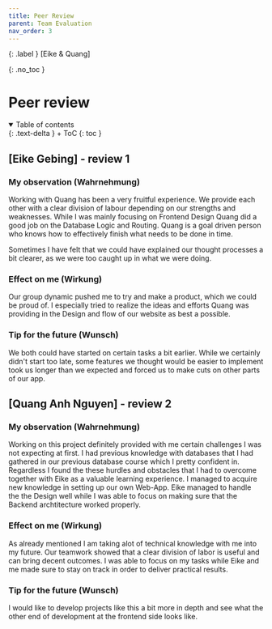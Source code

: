 ```yaml
---
title: Peer Review
parent: Team Evaluation
nav_order: 3
---
```


{: .label }
[Eike & Quang]

{: .no_toc }
# Peer review

<details open markdown="block">
{: .text-delta }
<summary>Table of contents</summary>
+ ToC
{: toc }
</details>

## [Eike Gebing] - review 1

### My observation (Wahrnehmung)

Working with Quang has been a very fruitful experience. We provide each other with a clear division of labour depending on our strengths and weaknesses. While I was mainly focusing on Frontend Design Quang did a good job on the Database Logic and Routing. Quang is a goal driven person who knows how to effectively finish what needs to be done in time.

Sometimes I have felt that we could have explained our thought processes a bit clearer, as we were too caught up in what we were doing.

### Effect on me (Wirkung)

Our group dynamic pushed me to try and make a product, which we could be proud of. I especially tried to realize the ideas and efforts Quang was providing in the Design and flow of our website as best a possible.

### Tip for the future (Wunsch)

We both could have started on certain tasks a bit earlier. While we certainly didn't start too late, some features we thought would be easier to implement took us longer than we expected and forced us to make cuts on other parts of our app.

## [Quang Anh Nguyen] - review 2

### My observation (Wahrnehmung)

Working on this project definitely provided with me certain challenges I was not expecting at first. I had previous knowledge with databases that I had gathered in our previous database course which I pretty confident in. Regardless I found the these hurdles and obstacles that I had to overcome together with Eike as a valuable learning experience. I managed to acquire new knowledge in setting up our own Web-App. Eike managed to handle the the Design well while I was able to focus on making sure that the Backend archtitecture worked properly.

### Effect on me (Wirkung)

As already mentioned I am taking alot of technical knowledge with me into my future. Our teamwork showed that a clear division of labor is useful and can bring decent outcomes. I was able to focus on my tasks while Eike and me made sure to stay on track in order to deliver practical results.

### Tip for the future (Wunsch)

I would like to develop projects like this a bit more in depth and see what the other end of development at the frontend side looks like.
